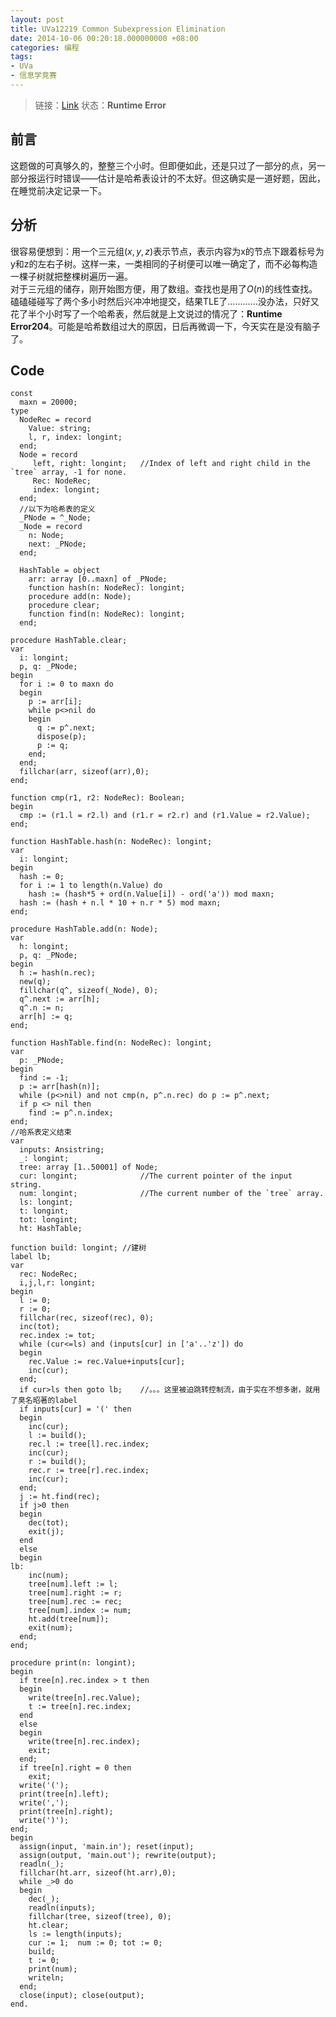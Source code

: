 ```yaml
---
layout: post
title: UVa12219 Common Subexpression Elimination
date: 2014-10-06 00:20:18.000000000 +08:00
categories: 编程
tags:
- UVa
- 信息学竞赛
---
```


> 链接：[Link](http://uva.onlinejudge.org/index.php?option=com_onlinejudge&Itemid=8&page=show_problem&problem=3371) 状态：**Runtime Error**

## 前言

这题做的可真够久的，整整三个小时。但即便如此，还是只过了一部分的点，另一部分报运行时错误——估计是哈希表设计的不太好。但这确实是一道好题，因此，在睡觉前决定记录一下。

## 分析

很容易便想到：用一个三元组$(x,y,z)$表示节点，表示内容为x的节点下跟着标号为y和z的左右子树。这样一来，一类相同的子树便可以唯一确定了，而不必每构造一棵子树就把整棵树遍历一遍。  
对于三元组的储存，刚开始图方便，用了数组。查找也是用了$O(n)$的线性查找。磕磕碰碰写了两个多小时然后兴冲冲地提交，结果TLE了…………没办法，只好又花了半个小时写了一个哈希表，然后就是上文说过的情况了：**Runtime Error204**。可能是哈希数组过大的原因，日后再微调一下，今天实在是没有脑子了。

## Code

    const
      maxn = 20000;
    type
      NodeRec = record
        Value: string;
        l, r, index: longint;
      end;
      Node = record
         left, right: longint;   //Index of left and right child in the `tree` array, -1 for none.
         Rec: NodeRec;
         index: longint;
      end;
      //以下为哈希表的定义
      _PNode = ^_Node;
      _Node = record
        n: Node;
        next: _PNode;
      end;

      HashTable = object
        arr: array [0..maxn] of _PNode;
        function hash(n: NodeRec): longint;
        procedure add(n: Node);
        procedure clear;
        function find(n: NodeRec): longint;
      end;

    procedure HashTable.clear;
    var
      i: longint;
      p, q: _PNode;
    begin
      for i := 0 to maxn do
      begin
        p := arr[i];
        while p<>nil do
        begin
          q := p^.next;
          dispose(p);
          p := q;
        end;
      end;
      fillchar(arr, sizeof(arr),0);
    end;

    function cmp(r1, r2: NodeRec): Boolean;
    begin
      cmp := (r1.l = r2.l) and (r1.r = r2.r) and (r1.Value = r2.Value);
    end;

    function HashTable.hash(n: NodeRec): longint;
    var
      i: longint;
    begin
      hash := 0;
      for i := 1 to length(n.Value) do
        hash := (hash*5 + ord(n.Value[i]) - ord('a')) mod maxn;
      hash := (hash + n.l * 10 + n.r * 5) mod maxn;
    end;

    procedure HashTable.add(n: Node);
    var
      h: longint;
      p, q: _PNode;
    begin
      h := hash(n.rec);
      new(q);
      fillchar(q^, sizeof(_Node), 0);
      q^.next := arr[h];
      q^.n := n;
      arr[h] := q;
    end;

    function HashTable.find(n: NodeRec): longint;
    var
      p: _PNode;
    begin
      find := -1;
      p := arr[hash(n)];
      while (p<>nil) and not cmp(n, p^.n.rec) do p := p^.next;
      if p <> nil then
        find := p^.n.index;
    end;
    //哈系表定义结束
    var
      inputs: Ansistring;
      _: longint;
      tree: array [1..50001] of Node;
      cur: longint;              //The current pointer of the input string.
      num: longint;              //The current number of the `tree` array.
      ls: longint;
      t: longint;
      tot: longint;
      ht: HashTable;

    function build: longint; //建树
    label lb;
    var
      rec: NodeRec;
      i,j,l,r: longint;
    begin
      l := 0;
      r := 0;
      fillchar(rec, sizeof(rec), 0);
      inc(tot);
      rec.index := tot;
      while (cur<=ls) and (inputs[cur] in ['a'..'z']) do
      begin
        rec.Value := rec.Value+inputs[cur];
        inc(cur);
      end;
      if cur>ls then goto lb;    //。。。这里被迫跳转控制流，由于实在不想多谢，就用了臭名昭著的label
      if inputs[cur] = '(' then
      begin
        inc(cur);
        l := build();
        rec.l := tree[l].rec.index;
        inc(cur);
        r := build();
        rec.r := tree[r].rec.index;
        inc(cur);
      end;
      j := ht.find(rec);
      if j>0 then
      begin
        dec(tot);
        exit(j);
      end
      else
      begin
    lb:
        inc(num);
        tree[num].left := l;
        tree[num].right := r;
        tree[num].rec := rec;
        tree[num].index := num;
        ht.add(tree[num]);
        exit(num);
      end;
    end;

    procedure print(n: longint);
    begin
      if tree[n].rec.index > t then
      begin
        write(tree[n].rec.Value);
        t := tree[n].rec.index;
      end
      else
      begin
        write(tree[n].rec.index);
        exit;
      end;
      if tree[n].right = 0 then
        exit;
      write('(');
      print(tree[n].left);
      write(',');
      print(tree[n].right);
      write(')');
    end;
    begin
      assign(input, 'main.in'); reset(input);
      assign(output, 'main.out'); rewrite(output);
      readln(_);
      fillchar(ht.arr, sizeof(ht.arr),0);
      while _>0 do
      begin
        dec(_);
        readln(inputs);
        fillchar(tree, sizeof(tree), 0);
        ht.clear;
        ls := length(inputs);
        cur := 1;  num := 0; tot := 0;
        build;
        t := 0;
        print(num);
        writeln;
      end;
      close(input); close(output);
    end.
